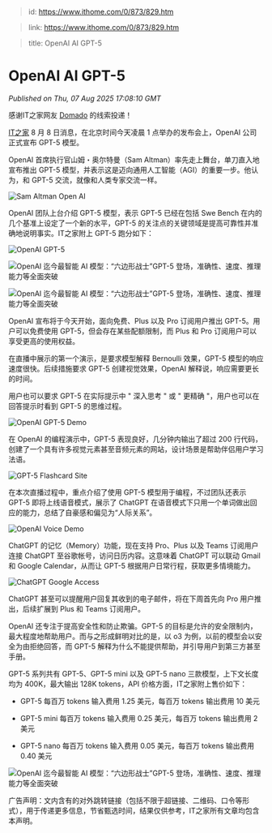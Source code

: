 > id: https://www.ithome.com/0/873/829.htm

> link: https://www.ithome.com/0/873/829.htm

> title: OpenAI AI GPT-5

# OpenAI AI GPT-5
_Published on Thu, 07 Aug 2025 17:08:10 GMT_

感谢IT之家网友 [Domado](https://m.ithome.com/html/app/open.html?url=ithome%3A%2F%2Fuserpage%3Fid%3D1846800) 的线索投递！

[IT之家](https://www.ithome.com/) 8 月 8 日消息，在北京时间今天凌晨 1 点举办的发布会上，OpenAI 公司正式宣布 GPT-5 模型。

OpenAI 首席执行官山姆・奥尔特曼（Sam Altman）率先走上舞台，单刀直入地宣布推出 GPT-5 模型，并表示这是迈向通用人工智能（AGI）的重要一步。他认为，和 GPT-5 交流，就像和人类专家交流一样。

![Sam Altman Open AI](https://img.ithome.com/newsuploadfiles/2025/8/49bf3cd8-610f-4ab9-9f15-cccdf74dc6e7.jpg?x-bce-process=image/format,f_auto "OpenAI 迄今最智能 AI 模型：“六边形战士”GPT-5 登场，准确性、速度、推理能力等全面突破")

OpenAI 团队上台介绍 GPT-5 模型，表示 GPT-5 已经在包括 Swe Bench 在内的几个基准上设定了一个新的水平，GPT-5 的关注点的关键领域是提高可靠性并准确地说明事实。IT之家附上 GPT-5 跑分如下：

![OpenAI GPT-5](https://img.ithome.com/newsuploadfiles/2025/8/5abf7d27-fe85-4695-88dc-2fbe9268fa1a.jpg?x-bce-process=image/format,f_auto "OpenAI 迄今最智能 AI 模型：“六边形战士”GPT-5 登场，准确性、速度、推理能力等全面突破")

![](https://img.ithome.com/newsuploadfiles/2025/8/46733c85-62d7-45a4-8d78-bc2d6e7de6fe.jpg?x-bce-process=image/format,f_auto "OpenAI 迄今最智能 AI 模型：“六边形战士”GPT-5 登场，准确性、速度、推理能力等全面突破")

![](https://img.ithome.com/newsuploadfiles/2025/8/4f02debf-0b3e-4504-a993-c82b388c3019.jpg?x-bce-process=image/format,f_auto "OpenAI 迄今最智能 AI 模型：“六边形战士”GPT-5 登场，准确性、速度、推理能力等全面突破")

OpenAI 宣布将于今天开始，面向免费、Plus 以及 Pro 订阅用户推出 GPT-5。用户可以免费使用 GPT-5，但会存在某些配额限制，而 Plus 和 Pro 订阅用户可以享受更高的使用权益。

在直播中展示的第一个演示，是要求模型解释 Bernoulli 效果，GPT-5 模型的响应速度很快。后续措施要求 GPT-5 创建视觉效果，OpenAI 解释说，响应需要更长的时间。

用户也可以要求 GPT-5 在实际提示中 " 深入思考 " 或 " 更精确 "，用户也可以在回答提示时看到 GPT-5 的思维过程。

![OpenAI GPT-5 Demo](https://img.ithome.com/newsuploadfiles/2025/8/c2baf90b-a9bd-4c9e-a245-2a83e12e2986.jpg?x-bce-process=image/format,f_auto "OpenAI 迄今最智能 AI 模型：“六边形战士”GPT-5 登场，准确性、速度、推理能力等全面突破")

在 OpenAI 的编程演示中，GPT-5 表现良好，几分钟内输出了超过 200 行代码，创建了一个具有许多视觉元素甚至音频元素的网站，设计场景是帮助伴侣用户学习法语。

![GPT-5 Flashcard Site](https://img.ithome.com/newsuploadfiles/2025/8/6272606f-41e4-4d30-80f3-7ad4db69982d.jpg?x-bce-process=image/format,f_auto "OpenAI 迄今最智能 AI 模型：“六边形战士”GPT-5 登场，准确性、速度、推理能力等全面突破")

在本次直播过程中，重点介绍了使用 GPT-5 模型用于编程，不过团队还表示 GPT-5 即将上线语音模式，展示了 ChatGPT 在语音模式下只用一个单词做出回应的能力，总结了自豪感和偏见为“人际关系”。

![OpenAI Voice Demo](https://img.ithome.com/newsuploadfiles/2025/8/fe9755e1-0a71-4666-866f-b30e190d8d90.jpg?x-bce-process=image/format,f_auto "OpenAI 迄今最智能 AI 模型：“六边形战士”GPT-5 登场，准确性、速度、推理能力等全面突破")

ChatGPT 的记忆（Memory）功能，现在支持 Pro、Plus 以及 Teams 订阅用户连接 ChatGPT 至谷歌帐号，访问日历内容。这意味着 ChatGPT 可以联动 Gmail 和 Google Calendar，从而让 GPT-5 根据用户日常行程，获取更多情境能力。

![ChatGPT Google Access](https://img.ithome.com/newsuploadfiles/2025/8/12efa1f4-9afe-47d8-b5f7-141c2f523575.jpg?x-bce-process=image/format,f_auto "OpenAI 迄今最智能 AI 模型：“六边形战士”GPT-5 登场，准确性、速度、推理能力等全面突破")

ChatGPT 甚至可以提醒用户回复其收到的电子邮件，将在下周首先向 Pro 用户推出，后续扩展到 Plus 和 Teams 订阅用户。

OpenAI 还专注于提高安全性和防止欺骗。GPT-5 的目标是允许的安全限制内，最大程度地帮助用户。而与之形成鲜明对比的是，以 o3 为例，以前的模型会以安全为由拒绝回答，而 GPT-5 解释为什么不能提供帮助，并引导用户到第三方甚至手册。

GPT-5 系列共有 GPT-5、GPT-5 mini 以及 GPT-5 nano 三款模型，上下文长度均为 400K，最大输出 128K tokens，API 价格方面，IT之家附上售价如下：

-   GPT-5 每百万 tokens 输入费用 1.25 美元，每百万 tokens 输出费用 10 美元
    
-   GPT-5 mini 每百万 tokens 输入费用 0.25 美元，每百万 tokens 输出费用 2 美元
    
-   GPT-5 nano 每百万 tokens 输入费用 0.05 美元，每百万 tokens 输出费用 0.40 美元
    

![](https://img.ithome.com/newsuploadfiles/2025/8/5cbe4c27-f9b5-4c8e-8ca0-ab7dddac17d4.jpg?x-bce-process=image/format,f_auto "OpenAI 迄今最智能 AI 模型：“六边形战士”GPT-5 登场，准确性、速度、推理能力等全面突破")

广告声明：文内含有的对外跳转链接（包括不限于超链接、二维码、口令等形式），用于传递更多信息，节省甄选时间，结果仅供参考，IT之家所有文章均包含本声明。
